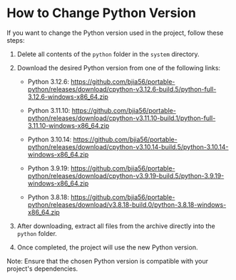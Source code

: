 # How to Change Python Version

If you want to change the Python version used in the project, follow these steps:

1. Delete all contents of the `python` folder in the `system` directory.

2. Download the desired Python version from one of the following links:

   - Python 3.12.6:
     https://github.com/bjia56/portable-python/releases/download/cpython-v3.12.6-build.5/python-full-3.12.6-windows-x86_64.zip

   - Python 3.11.10:
     https://github.com/bjia56/portable-python/releases/download/cpython-v3.11.10-build.1/python-full-3.11.10-windows-x86_64.zip

   - Python 3.10.14:
     https://github.com/bjia56/portable-python/releases/download/cpython-v3.10.14-build.5/python-3.10.14-windows-x86_64.zip

   - Python 3.9.19:
     https://github.com/bjia56/portable-python/releases/download/cpython-v3.9.19-build.5/python-3.9.19-windows-x86_64.zip

   - Python 3.8.18:
     https://github.com/bjia56/portable-python/releases/download/v3.8.18-build.0/python-3.8.18-windows-x86_64.zip

3. After downloading, extract all files from the archive directly into the `python` folder.

4. Once completed, the project will use the new Python version.

Note: Ensure that the chosen Python version is compatible with your project's dependencies.
